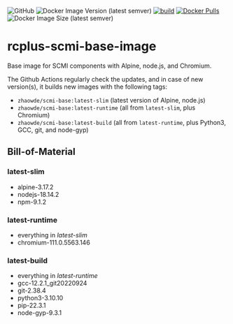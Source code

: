 ![GitHub](https://img.shields.io/github/license/ringier-data/rcplus-scmi-base-image)
![Docker Image Version (latest semver)](https://img.shields.io/docker/v/zhaowde/scmi-base?sort=semver)
[![build](https://github.com/ringier-data/rcplus-scmi-base-image/actions/workflows/auto-upgade.yml/badge.svg)](https://github.com/ringier-data/rcplus-scmi-base-image/actions/workflows/auto-upgade.yml)
[![Docker Pulls](https://img.shields.io/docker/pulls/zhaowde/scmi-base.svg)](https://hub.docker.com/r/zhaowde/scmi-base/)
![Docker Image Size (latest semver)](https://img.shields.io/docker/image-size/zhaowde/scmi-base?sort=semver)

# rcplus-scmi-base-image

Base image for SCMI components with Alpine, node.js, and Chromium.

The Github Actions regularly check the updates, and in case of new version(s), it builds new images with the following tags:

* `zhaowde/scmi-base:latest-slim` (latest version of Alpine, node.js)
* `zhaowde/scmi-base:latest-runtime` (all from `latest-slim`, plus Chromium)
* `zhaowde/scmi-base:latest-build` (all from `latest-runtime`, plus Python3, GCC, git, and node-gyp)

## Bill-of-Material

<!--- Do not manually modify anything below this line! --->
<!--- BOM-starts --->

### **latest-slim**

- alpine-3.17.2
- nodejs-18.14.2
- npm-9.1.2

### **latest-runtime**

- everything in _latest-slim_
- chromium-111.0.5563.146

### **latest-build**

- everything in _latest-runtime_
- gcc-12.2.1_git20220924
- git-2.38.4
- python3-3.10.10
- pip-22.3.1
- node-gyp-9.3.1
<!--- BOM-ends. Document ends here too --->
